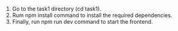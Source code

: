 1. Go to the task1 directory (cd task1).
2. Rum npm install command to install the required dependencies.
3. Finally, run npm run dev command to start the frontend.
